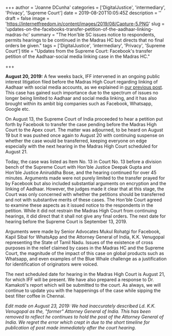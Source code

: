 +++
author = 'Joanne DCunha'
categories = ['DigitalJustice', 'intermediary', 'Privacy', 'Supreme Court']
date = 2019-08-20T10:05:45Z
description = ''
draft = false
image = 'https://internetfreedom.in/content/images/2019/08/Capture-5.PNG'
slug = 'updates-on-the-facebooks-transfer-petition-of-the-aadhaar-linking-madras-hc'
summary = "The Hon'ble SC issues notice to respondents, permits hearings to be continued in the Madras HC but directs that no final orders be given."
tags = ['DigitalJustice', 'intermediary', 'Privacy', 'Supreme Court']
title = "Updates from the Supreme Court: Facebook's transfer petition of the Aadhaar-social media linking case in the Madras HC."

+++


**August 20, 2019:** A few weeks back, IFF intervened in an ongoing public interest litigation filed before the Madras High Court regarding linking of Aadhaar with social media accounts, as we explained in [our previous post](https://internetfreedom.in/vanakkam-updates-on-the-aadhaar-social-media-linkage-and-encryption-pil-before-the-madras-hc/). This case has gained such importance due to the spectrum of issues no longer being limited to Aadhaar and social media linking, and it has also brought within its ambit big companies such as Facebook, Whatsapp, Google etc.

On August 13, the Supreme Court of India proceeded to hear a petition put forth by Facebook to transfer the case pending before the Madras High Court to the Apex court. The matter was adjourned, to be heard on August 19 but it was pushed once again to August 20 with continuing suspense on whether the case would be transferred, keeping everyone on edge especially with the next hearing in the Madras High Court scheduled for August 21.

Today, the case was listed as Item No. 13 in Court No. 13 before a division bench of the Supreme Court with Hon'ble Justice Deepak Gupta and Hon'ble Justice Aniruddha Bose, and the hearing continued for over 45 minutes. Arguments made were not purely limited to the transfer prayed for by Facebook but also included substantial arguments on encryption and the linking of Aadhaar. However, the judges made it clear that at this stage, the Court was only concerned with whether the petitions should be transferred and not with substantive merits of these cases. The Hon'ble Court agreed to examine these aspects as it issued notice to the respondents in the petition. While it did not restrain the Madras High Court from continuing hearings, it did direct that it shall not give any final orders. The next date for hearing before the Supreme Court is September 13, 2019.

Arguments were made by Senior Advocates Mukul Rohatgi for Facebook, Kapil Sibal for WhatsApp and the Attorney General of India, K.K. Venugopal representing the State of Tamil Nadu. Issues of the existence of cross purposes in the relief claimed by cases in the Madras HC and the Supreme Court, the magnitude of the impact of this case on global products such as Whatsapp, and even examples of the Blue Whale challenge as a justification for identification of originators were voiced.

The next scheduled date for hearing in the Madras High Court is August 21, for which IFF will be present. We have also prepared a response to Dr. Kamakoti's report which will be submitted to the court. As always, we will continue to update you with the happenings of the case while sipping the best filter coffee in Chennai.

_Edit made on August 23, 2019: We had inaccurately described Ld. K.K. Venugopal as the, "former" Attorney General of India. This has been removed to reflect he continues to hold the post of the Attorney General of India. We regret the error which crept in due to the short timeline for publication of post made immediately after the court hearing._

